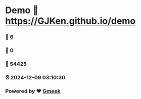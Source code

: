 # Demo :link: https://GJKen.github.io/demo 
### :page_facing_up: [6](https://GJKen.github.io/demo/tag.html) 
### :speech_balloon: 0 
### :hibiscus: 54425 
### :alarm_clock: 2024-12-09 03:10:30 
### Powered by :heart: [Gmeek](https://github.com/Meekdai/Gmeek)

